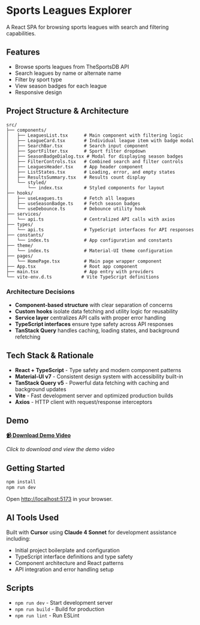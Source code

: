 # Sports Leagues Explorer

A React SPA for browsing sports leagues with search and filtering capabilities.

## Features

- Browse sports leagues from TheSportsDB API
- Search leagues by name or alternate name
- Filter by sport type
- View season badges for each league
- Responsive design

## Project Structure & Architecture

```
src/
├── components/
│   ├── LeaguesList.tsx      # Main component with filtering logic
│   ├── LeagueCard.tsx       # Individual league item with badge modal
│   ├── SearchBar.tsx        # Search input component
│   ├── SportFilter.tsx      # Sport filter dropdown
│   ├── SeasonBadgeDialog.tsx # Modal for displaying season badges
│   ├── FilterControls.tsx   # Combined search and filter controls
│   ├── LeaguesHeader.tsx    # App header component
│   ├── ListStates.tsx       # Loading, error, and empty states
│   ├── ResultsSummary.tsx   # Results count display
│   └── styled/
│       └── index.tsx        # Styled components for layout
├── hooks/
│   ├── useLeagues.ts        # Fetch all leagues
│   ├── useSeasonBadge.ts    # Fetch season badges
│   └── useDebounce.ts       # Debounce utility hook
├── services/
│   └── api.ts               # Centralized API calls with axios
├── types/
│   └── api.ts               # TypeScript interfaces for API responses
├── constants/
│   └── index.ts             # App configuration and constants
├── theme/
│   └── index.ts             # Material-UI theme configuration
├── pages/
│   └── HomePage.tsx         # Main page wrapper component
├── App.tsx                  # Root app component
├── main.tsx                 # App entry with providers
└── vite-env.d.ts           # Vite TypeScript definitions
```

### Architecture Decisions

- **Component-based structure** with clear separation of concerns
- **Custom hooks** isolate data fetching and utility logic for reusability
- **Service layer** centralizes API calls with proper error handling
- **TypeScript interfaces** ensure type safety across API responses
- **TanStack Query** handles caching, loading states, and background refetching

## Tech Stack & Rationale

- **React + TypeScript** - Type safety and modern component patterns
- **Material-UI v7** - Consistent design system with accessibility built-in
- **TanStack Query v5** - Powerful data fetching with caching and background updates
- **Vite** - Fast development server and optimized production builds
- **Axios** - HTTP client with request/response interceptors

## Demo

**[📹 Download Demo Video](https://github.com/maulikkotak98/sports-leagues-explorer/raw/main/demo/demo.mov)**

*Click to download and view the demo video*

## Getting Started

```bash
npm install
npm run dev
```

Open [http://localhost:5173](http://localhost:5173) in your browser.

## AI Tools Used

Built with **Cursor** using **Claude 4 Sonnet** for development assistance including:
- Initial project boilerplate and configuration
- TypeScript interface definitions and type safety
- Component architecture and React patterns
- API integration and error handling setup

## Scripts

- `npm run dev` - Start development server
- `npm run build` - Build for production
- `npm run lint` - Run ESLint